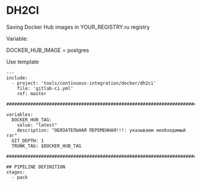 # DH2CI
Saving Docker Hub images in YOUR_REGISTRY.ru registry

Variable:

DOCKER_HUB_IMAGE = postgres

Use template
```
---
include:
  - project: 'tools/continuous-integration/docker/dh2ci'
    file: 'gitlab-ci.yml'
    ref: master

##########################################################################################################

variables:
  DOCKER_HUB_TAG:
    value: "latest"
    description: "ОБЯЗАТЕЛЬНАЯ ПЕРЕМЕННАЯ!!!: указываем необходимый тэг"
  GIT_DEPTH: 1
  TRUNK_TAG: $DOCKER_HUB_TAG

##########################################################################################################

## PIPELINE DEFINITION
stages:
  - pack

```
